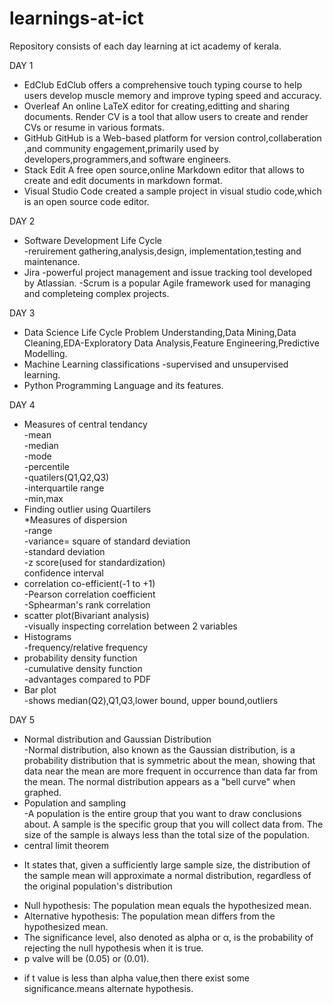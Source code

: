 # learnings-at-ict
Repository consists of each day learning at ict academy of kerala.

DAY 1 
* EdClub
  EdClub offers a comprehensive touch typing course to help users develop muscle memory and improve  typing speed and accuracy.
* Overleaf
  An online LaTeX editor for creating,editting and sharing documents.
  Render CV is a tool that allow users to create and render CVs or resume in various formats.
* GitHub
  GitHub is a Web-based platform for version control,collaberation ,and community engagement,primarily used by developers,programmers,and software engineers.
* Stack Edit
  A free open source,online Markdown editor that allows to create and edit documents in markdown format.
* Visual Studio Code
  created a sample project in visual studio code,which is an open source code editor.

DAY 2
* Software Development Life Cycle  
-reruirement gathering,analysis,design, implementation,testing and maintenance. 
* Jira
-powerful project management and issue tracking tool developed by Atlassian.
-Scrum is a popular Agile framework used for managing and completeing complex projects.

DAY 3
* Data Science Life Cycle 
 Problem Understanding,Data Mining,Data Cleaning,EDA-Exploratory Data Analysis,Feature Engineering,Predictive Modelling.
* Machine Learning classifications -supervised and unsupervised learning.
* Python Programming Language and its features.

DAY 4    
* Measures of central tendancy     
  -mean        
  -median       
  -mode          
  -percentile              
  -quatilers(Q1,Q2,Q3)             
  -interquartile range           
  -min,max                    
* Finding outlier using Quartilers                
  *Measures of dispersion               
  -range                 
  -variance= square of standard deviation                  
  -standard deviation                 
  -z score(used for standardization)                    
  confidence interval                       
* correlation co-efficient(-1 to +1)                     
  -Pearson correlation coefficient                
  -Sphearman's rank correlation                 
* scatter plot(Bivariant analysis)                      
  -visually inspecting correlation between 2 variables                    
* Histograms             
  -frequency/relative frequency             
* probability density function              
  -cumulative density function                 
  -advantages compared to PDF             
 * Bar plot                  
  -shows median(Q2),Q1,Q3,lower bound, upper bound,outliers

DAY 5 
* Normal distribution and Gaussian Distribution       
  -Normal distribution, also known as the Gaussian distribution, is a probability distribution that is symmetric about the mean, showing that data near the mean are more frequent in 
  occurrence than data far from the mean. The normal distribution appears as a "bell curve" when graphed.
* Population and sampling     
  -A population is the entire group that you want to draw conclusions about.
   A sample is the specific group that you will collect data from.
   The size of the sample is always less than the total size of the population.
* central limit theorem
 - It states that, given a sufficiently large sample size, the distribution of the sample mean will approximate a normal distribution, regardless of the original population's 
  distribution
* Null hypothesis: The population mean equals the hypothesized mean.
* Alternative hypothesis: The population mean differs from the hypothesized mean.    
* The significance level, also denoted as alpha or α, is the probability of rejecting the null hypothesis when it is true.   
* p valve will be (0.05) or (0.01).
 - if t value is less than alpha value,then there exist some significance.means alternate hypothesis.
  
